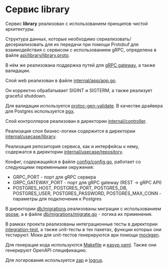 # Cервис library

Сервис **library** реализован с использованием принципов чистой архитектуры. 

Структура данных, которые необходимо сериализовать/десериализовать для их передачи 
при помощи Protobuf для взаимодействия с сервисом с использованием gRPC, определена 
в файле [api/library/library.proto](../api/library/library.proto).

В нём же реализована поддержка путей для [gRPC gateway](https://github.com/grpc-ecosystem/grpc-gateway), а 
также валидации.

Слой web реализован в файле [internal/app/app.go](../internal/app/app.go).

Он корректно обрабатывает SIGINT и SIGTERM, а также реализует graceful shutdown.

Для валидации используется [protoc-gen-validate](https://github.com/bufbuild/protoc-gen-validate). В качестве
драйвера для Postgres используется [pgx](https://github.com/jackc/pgx). 

Слой контроллеров реализован в директории [internal/controller](../internal/controller).

Реализация слоя бизнес-логики содержится в директории
[internal/usecase/library](../internal/usecase/library).

Реализация репозитория сервиса, как и интерфейсы к нему, содержатся в 
директории [internal/usecase/repository](../internal/usecase/repository).

Конфиг, содержащийся в файле [config/config.go](../config/config.go), 
работает со следующими переменными окружения:

* GRPC_PORT - порт для gRPC сервера
* GRPC_GATEWAY_PORT - порт для gRPC gateway (REST -> gRPC API)
* POSTGRES_HOST, POSTGRES_PORT, 
POSTGRES_DB, POSTGRES_USER, POSTGRES_PASSWORD, POSTGRES_MAX_CONN - параметры для подключения к Postgres

В директории [db/migrations](../db/migrations) реализованы миграции с использованием
[goose](https://github.com/pressly/goose), а в файле [db/migrations/migrate.go](../db/migrations/migrate.go]) - 
логика их применения. 

В рамках проекта реализованы интеграционные тесты в директории [integration-test](../integration-test), а также
unit-тесты в тех пакетах, функции которых они тестируют. Моки для unit-тестов генерируются ари помощи
[mockgen](https://github.com/uber-go/mock).

Для генерации кода используются [Makefile](../Makefile) и [easyp.yaml](../easyp.yaml). Также они генерируют 
OpenAPI спецификацию.

Для логирования используется [zap](https://github.com/uber-go/zap) и [logrus](https://github.com/sirupsen/logrus).